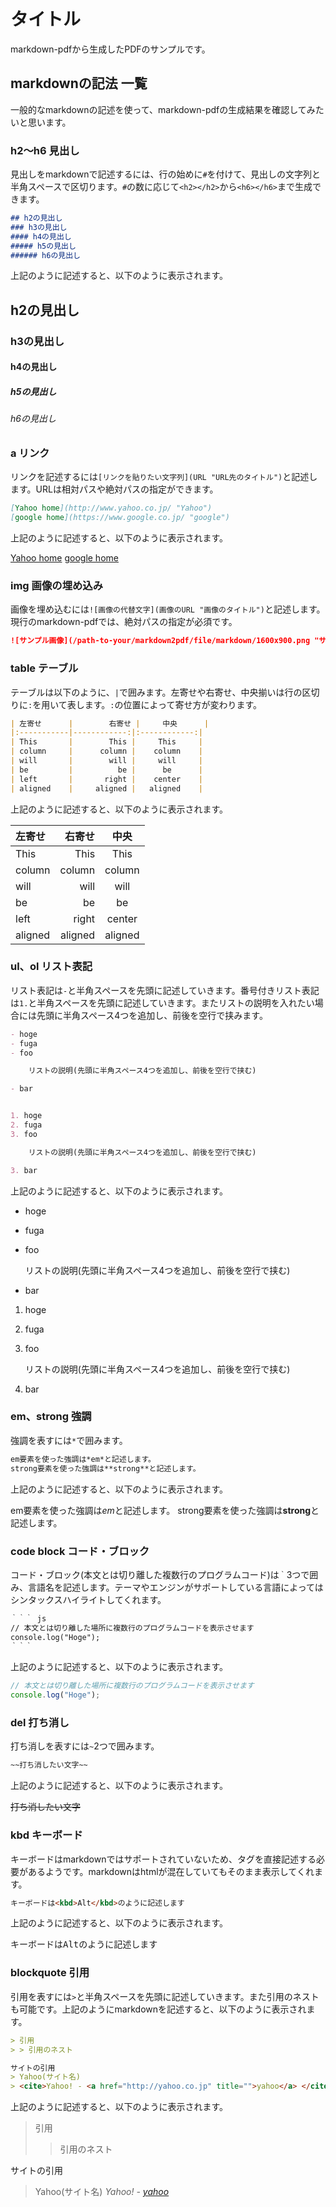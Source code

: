 
# タイトル

markdown-pdfから生成したPDFのサンプルです。

## markdownの記法 一覧

一般的なmarkdownの記述を使って、markdown-pdfの生成結果を確認してみたいと思います。

### h2〜h6 見出し

見出しをmarkdownで記述するには、行の始めに`#`を付けて、見出しの文字列と半角スペースで区切ります。`#`の数に応じて`<h2></h2>`から`<h6></h6>`まで生成できます。

``` markdown
## h2の見出し
### h3の見出し
#### h4の見出し
##### h5の見出し
###### h6の見出し
```

上記のように記述すると、以下のように表示されます。

## h2の見出し
### h3の見出し
#### h4の見出し
##### h5の見出し
###### h6の見出し


### a リンク

リンクを記述するには`[リンクを貼りたい文字列](URL "URL先のタイトル")`と記述します。URLは相対パスや絶対パスの指定ができます。

``` markdown
[Yahoo home](http://www.yahoo.co.jp/ "Yahoo")
[google home](https://www.google.co.jp/ "google")
```

上記のように記述すると、以下のように表示されます。

[Yahoo home](http://www.yahoo.co.jp/ "Yahoo")
[google home](https://www.google.co.jp/ "google")


### img 画像の埋め込み

画像を埋め込むには`![画像の代替文字](画像のURL "画像のタイトル")`と記述します。現行のmarkdown-pdfでは、絶対パスの指定が必須です。

``` markdown
![サンプル画像](/path-to-your/markdown2pdf/file/markdown/1600x900.png "サンプル画像")
```

### table テーブル

テーブルは以下のように、`|`で囲みます。左寄せや右寄せ、中央揃いは行の区切りに`:`を用いて表します。`:`の位置によって寄せ方が変わります。

``` markdown
| 左寄せ      |        右寄せ |     中央      |
|:-----------|------------:|:------------:|
| This       |        This |     This     |
| column     |      column |    column    |
| will       |        will |     will     |
| be         |          be |      be      |
| left       |       right |    center    |
| aligned    |     aligned |   aligned    |
```

上記のように記述すると、以下のように表示されます。

| 左寄せ      |        右寄せ |     中央      |
|:-----------|------------:|:------------:|
| This       |        This |     This     |
| column     |      column |    column    |
| will       |        will |     will     |
| be         |          be |      be      |
| left       |       right |    center    |
| aligned    |     aligned |   aligned    |


### ul、ol リスト表記

リスト表記は`-`と半角スペースを先頭に記述していきます。番号付きリスト表記は`1.`と半角スペースを先頭に記述していきます。またリストの説明を入れたい場合には先頭に半角スペース4つを追加し、前後を空行で挟みます。

``` markdown
- hoge
- fuga
- foo

    リストの説明(先頭に半角スペース4つを追加し、前後を空行で挟む)

- bar


1. hoge
2. fuga
3. foo

    リストの説明(先頭に半角スペース4つを追加し、前後を空行で挟む)

3. bar
```

上記のように記述すると、以下のように表示されます。

- hoge
- fuga
- foo

    リストの説明(先頭に半角スペース4つを追加し、前後を空行で挟む)

- bar


1. hoge
2. fuga
3. foo

    リストの説明(先頭に半角スペース4つを追加し、前後を空行で挟む)

3. bar


### em、strong 強調

強調を表すには`*`で囲みます。

``` markdown
em要素を使った強調は*em*と記述します。
strong要素を使った強調は**strong**と記述します。
```

上記のように記述すると、以下のように表示されます。

em要素を使った強調は*em*と記述します。
strong要素を使った強調は**strong**と記述します。


### code block コード・ブロック

コード・ブロック(本文とは切り離した複数行のプログラムコード)は`｀`3つで囲み、言語名を記述します。テーマやエンジンがサポートしている言語によってはシンタックスハイライトしてくれます。

``` markdown
｀｀｀ js
// 本文とは切り離した場所に複数行のプログラムコードを表示させます
console.log("Hoge");
｀｀｀
```

上記のように記述すると、以下のように表示されます。

``` js
// 本文とは切り離した場所に複数行のプログラムコードを表示させます
console.log("Hoge");
```

### del 打ち消し

打ち消しを表すには`~`2つで囲みます。

``` markdown
~~打ち消したい文字~~
```

上記のように記述すると、以下のように表示されます。

~~打ち消したい文字~~


### kbd キーボード

キーボードはmarkdownではサポートされていないため、タグを直接記述する必要があるようです。markdownはhtmlが混在していてもそのまま表示してくれます。

``` markdown
キーボードは<kbd>Alt</kbd>のように記述します
```

上記のように記述すると、以下のように表示されます。

キーボードは<kbd>Alt</kbd>のように記述します


### blockquote 引用

引用を表すには`>`と半角スペースを先頭に記述していきます。また引用のネストも可能です。上記のようにmarkdownを記述すると、以下のように表示されます。

``` markdown
> 引用
> > 引用のネスト

サイトの引用
> Yahoo(サイト名)
> <cite>Yahoo! - <a href="http://yahoo.co.jp" title="">yahoo</a> </cite>
```

上記のように記述すると、以下のように表示されます。

> 引用
> > 引用のネスト

サイトの引用
> Yahoo(サイト名)
> <cite>Yahoo! - <a href="http://yahoo.co.jp" title="">yahoo</a> </cite>
